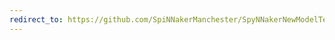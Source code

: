 ```yaml
---
redirect_to: https://github.com/SpiNNakerManchester/SpyNNakerNewModelTemplate/archive/4.0.0.tar.gz
---
```

